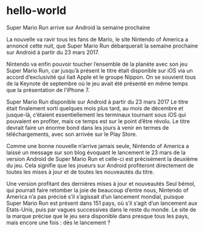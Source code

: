 # hello-world

Super Mario Run arrive sur Android la semaine prochaine

La nouvelle va ravir tous les fans de Mario, le site Nintendo of America a annoncé cette nuit, que Super Mario Run débarquerait la semaine prochaine sur Android à partir du 23 mars 2017.

Nintendo va enfin pouvoir toucher l’ensemble de la planète avec son jeu Super Mario Run, car jusqu’à présent le titre était disponible sur iOS via un accord d’exclusivité qui liait Apple et le groupe Nippon. On se souvient tous de la Keynote de septembre où le jeu avait été présenté en même temps que la présentation de l’iPhone 7.

Super Mario Run disponible sur Android à partir du 23 mars 2017
Le titre était finalement sorti quelques mois plus tard, au mois de décembre et jusque-là, c’étaient essentiellement les terminaux tournant sous iOS qui pouvaient en profiter, mais ce temps est sur le point d’être révolu. Le titre devrait faire un énorme bond dans les jours à venir en termes de téléchargements, avec son arrivée sur le Play Store.

Comme une bonne nouvelle n’arrive jamais seule, Nintendo of America a laissé un message sur son blog évoquant le lancement le 23 mars de la version Android de Super Mario Run et celle-ci est précisément la deuxième du jeu. Cela signifie que les joueurs sur Android profiteront directement de toutes les mises à jour et de toutes les nouveautés du titre.

Une version profitant des dernières mises à jour et nouveautés
Seul bémol, qui pourrait faire retomber la joie de beaucoup d’entre nous, Nintendo of America n’a pas précisé s’il s’agissait d’un lancement mondial, puisque Super Mario Run est présent dans 151 pays, où s’il s’agit d’un lancement aux Etats-Unis, puis par vagues successives dans le reste du monde. Le site de la marque précise que le jeu sera disponible dans presque tous les pays, mais encore une fois : dès le lancement ?
